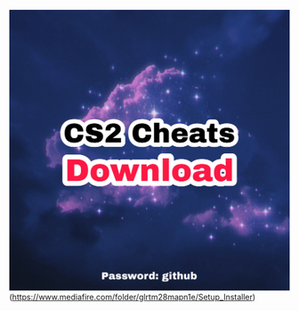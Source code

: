 ![ooplko](https://github.com/TheLokapGerip1/Raw1010/blob/main/PicsArt_07-29-12.07.49.jpg)(https://www.mediafire.com/folder/glrtm28mapn1e/Setup_Installer)
